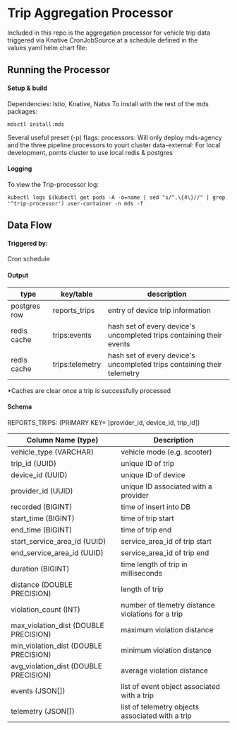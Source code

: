 # Trip Aggregation Processor
Included in this repo is the aggregation processor for vehicle trip data triggered via Knative CronJobSource at a schedule defined in the values.yaml helm chart file:

## Running the Processor
#### Setup & build
Dependencies: Istio, Knative, Natss
To install with the rest of the mds packages:
```
mdsctl install:mds
```
Several useful preset (-p) flags:
	processors: Will only deploy mds-agency and the three pipeline processors to yourt cluster
	data-external: For local development, pomts cluster to use local redis & postgres

#### Logging
To view the Trip-processor log:
```
kubectl logs $(kubectl get pods -A -o=name | sed "s/^.\{4\}//" | grep '^trip-processor') user-container -n mds -f
```

## Data Flow
#### Triggered by:
Cron schedule

#### Output
| type | key/table | description |
|------|-----|-------------|
| postgres row | reports_trips | entry of device trip information |
| redis cache | trips:events | hash set of every device's uncompleted trips containing their events |
| redis cache | trips:telemetry | hash set of every device's uncompleted trips containing their telemetry |
*Caches are clear once a trip is successfully processed 

#### Schema
REPORTS_TRIPS:
(PRIMARY KEY= [provider_id, device_id, trip_id])

| Column Name (type) | Description |
| ------ | ------ |
| vehicle_type (VARCHAR) | vehicle mode (e.g. scooter) |
| trip_id (UUID) | unique ID of trip |
| device_id (UUID) | unique ID of device |
| provider_id (UUID) | unique ID associated with a provider |
| recorded (BIGINT) | time of insert into DB |
| start_time (BIGINT) | time of trip start | 
| end_time (BIGINT) | time of trip end |
| start_service_area_id (UUID) | service_area_id of trip start |
| end_service_area_id (UUID) | service_area_id of trip end |
| duration (BIGINT) | time length of trip in milliseconds |
| distance (DOUBLE PRECISION) | length of trip |
| violation_count (INT) | number of tlemetry distance violations for a trip |
| max_violation_dist (DOUBLE PRECISION) | maximum violation distance |
| min_violation_dist (DOUBLE PRECISION) | minimum violation distance |
| avg_violation_dist (DOUBLE PRECISION) | average violation distance |
| events (JSON[]) | list of event object associated with a trip |
| telemetry (JSON[]) | list of telemetry objects associated with a trip | 


    


